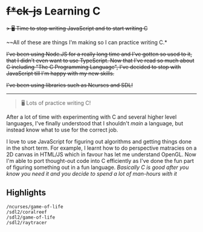 # ~~f*ck-js~~ Learning C
~~> 🖥️ Time to stop writing JavaScript and to start writing C~~

~~All of these are things I'm making so I can practice writing C.*

~~I've been using Node.JS for a really long time and I've gotten so used to it, that I didn't even want to use TypeScript. Now that I've read so much about C including "The C Programming Language", I've decided to stop with JavaScript till I'm happy with my new skills.~~

~~I've been using libraries such as Ncurses and SDL!~~

---

> 🖥️ Lots of practice writing C! 

After a lot of time with experimenting with C and several higher level languages, I've finally understood that I shouldn't *main* a language, but instead know what to use for the correct job.

I love to use JavaScript for figuring out algorithms and getting things done in the short term. For example, I learnt how to do perspective matracies on a 2D canvas in HTML/JS which in favour has let me understand OpenGL. Now I'm able to port thought-out code into C efficiently as I've done the fun part of figuring something out in a fun language. *Basically C is good after you know you need it and you decide to spend a lot of man-hours with it*

## Highlights

```
/ncurses/game-of-life
/sdl2/coralreef
/sdl2/game-of-life
/sdl2/raytracer
```
